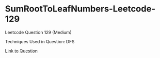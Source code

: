 # SumRootToLeafNumbers-Leetcode-129

Leetcode Question 129 (Medium)

Techniques Used in Question:
DFS

[Link to Question](https://leetcode.com/problems/sum-root-to-leaf-numbers/)
